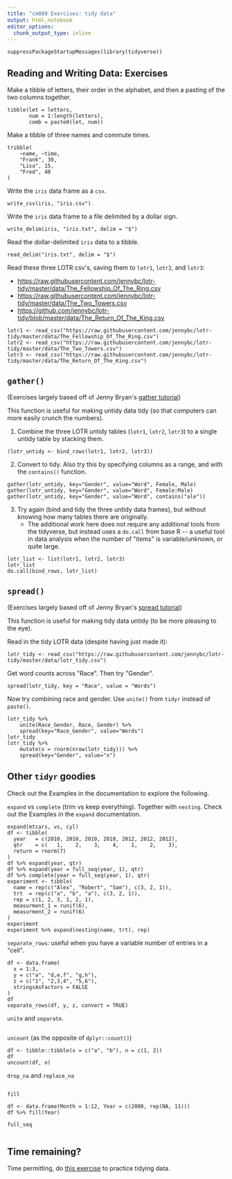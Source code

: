 ```yaml
---
title: "cm009 Exercises: tidy data"
output: html_notebook
editor_options: 
  chunk_output_type: inline
---
```


```{r}
suppressPackageStartupMessages(library(tidyverse))
```

## Reading and Writing Data: Exercises

Make a tibble of letters, their order in the alphabet, and then a pasting of the two columns together.

```{r}
tibble(let = letters,
       num = 1:length(letters),
       comb = paste0(let, num))
```

Make a tibble of three names and commute times.

```{r}
tribble(
    ~name, ~time,
    "Frank", 30,
    "Lisa", 15,
    "Fred", 40
)
```


Write the `iris` data frame as a `csv`. 

```{r}
write_csv(iris, "iris.csv")
```

Write the `iris` data frame to a file delimited by a dollar sign. 

```{r}
write_delim(iris, "iris.txt", delim = "$")
```

Read the dollar-delimited `iris` data to a tibble.

```{r}
read_delim("iris.txt", delim = "$")
```

Read these three LOTR csv's, saving them to `lotr1`, `lotr2`, and `lotr3`:

- https://raw.githubusercontent.com/jennybc/lotr-tidy/master/data/The_Fellowship_Of_The_Ring.csv
- https://raw.githubusercontent.com/jennybc/lotr-tidy/master/data/The_Two_Towers.csv
- https://github.com/jennybc/lotr-tidy/blob/master/data/The_Return_Of_The_King.csv

```{r}
lotr1 <- read_csv("https://raw.githubusercontent.com/jennybc/lotr-tidy/master/data/The_Fellowship_Of_The_Ring.csv")
lotr2 <- read_csv("https://raw.githubusercontent.com/jennybc/lotr-tidy/master/data/The_Two_Towers.csv")
lotr3 <- read_csv("https://raw.githubusercontent.com/jennybc/lotr-tidy/master/data/The_Return_Of_The_King.csv")
```

## `gather()`

(Exercises largely based off of Jenny Bryan's [gather tutorial](https://github.com/jennybc/lotr-tidy/blob/master/02-gather.md))

This function is useful for making untidy data tidy (so that computers can more easily crunch the numbers).

1. Combine the three LOTR untidy tables (`lotr1`, `lotr2`, `lotr3`) to a single untidy table by stacking them.  

```{r}
(lotr_untidy <- bind_rows(lotr1, lotr2, lotr3))
```

2. Convert to tidy. Also try this by specifying columns as a range, and with the `contains()` function.

```{r}
gather(lotr_untidy, key="Gender", value="Word", Female, Male)
gather(lotr_untidy, key="Gender", value="Word", Female:Male)
gather(lotr_untidy, key="Gender", value="Word", contains("ale"))
```

3. Try again (bind and tidy the three untidy data frames), but without knowing how many tables there are originally. 
    - The additional work here does not require any additional tools from the tidyverse, but instead uses a `do.call` from base R -- a useful tool in data analysis when the number of "items" is variable/unknown, or quite large. 

```{r}
lotr_list <- list(lotr1, lotr2, lotr3)
lotr_list
do.call(bind_rows, lotr_list)
```

## `spread()`

(Exercises largely based off of Jenny Bryan's [spread tutorial](https://github.com/jennybc/lotr-tidy/blob/master/03-spread.md))

This function is useful for making tidy data untidy (to be more pleasing to the eye).

Read in the tidy LOTR data (despite having just made it):

```{r}
lotr_tidy <- read_csv("https://raw.githubusercontent.com/jennybc/lotr-tidy/master/data/lotr_tidy.csv")
```

Get word counts across "Race". Then try "Gender". 

```{r}
spread(lotr_tidy, key = "Race", value = "Words")
```

Now try combining race and gender. Use `unite()` from `tidyr` instead of `paste()`. 

```{r}
lotr_tidy %>% 
    unite(Race_Gender, Race, Gender) %>% 
    spread(key="Race_Gender", value="Words")
lotr_tidy
lotr_tidy %>% 
    mutate(x = rnorm(nrow(lotr_tidy))) %>% 
    spread(key="Gender", value="x")
```

## Other `tidyr` goodies

Check out the Examples in the documentation to explore the following.

`expand` vs `complete` (trim vs keep everything). Together with `nesting`. Check out the Examples in the `expand` documentation.

```{r}
expand(mtcars, vs, cyl)
df <- tibble(
  year   = c(2010, 2010, 2010, 2010, 2012, 2012, 2012),
  qtr    = c(   1,    2,    3,    4,    1,    2,    3),
  return = rnorm(7)
)
df %>% expand(year, qtr)
df %>% expand(year = full_seq(year, 1), qtr)
df %>% complete(year = full_seq(year, 1), qtr)
experiment <- tibble(
  name = rep(c("Alex", "Robert", "Sam"), c(3, 2, 1)),
  trt  = rep(c("a", "b", "a"), c(3, 2, 1)),
  rep = c(1, 2, 3, 1, 2, 1),
  measurment_1 = runif(6),
  measurment_2 = runif(6)
)
experiment
experiment %>% expand(nesting(name, trt), rep)
```

`separate_rows`: useful when you have a variable number of entries in a "cell".

```{r}
df <- data.frame(
  x = 1:3,
  y = c("a", "d,e,f", "g,h"),
  z = c("1", "2,3,4", "5,6"),
  stringsAsFactors = FALSE
)
df
separate_rows(df, y, z, convert = TRUE)
```

`unite` and `separate`.

```{r}

```

`uncount` (as the opposite of `dplyr::count()`)

```{r}
df <- tibble::tibble(x = c("a", "b"), n = c(1, 2))
df
uncount(df, n)
```


`drop_na` and `replace_na`

```{r}

```

`fill`

```{r}
df <- data.frame(Month = 1:12, Year = c(2000, rep(NA, 11)))
df %>% fill(Year)
```


`full_seq`

```{r}

```


## Time remaining?

Time permitting, do [this exercise](https://github.com/jennybc/lotr-tidy/blob/master/02-gather.md#exercises) to practice tidying data. 